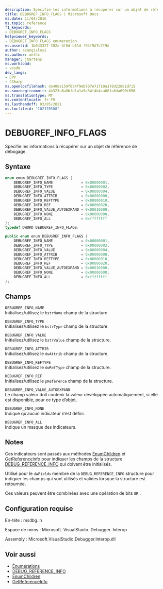 ```yaml
---
description: Spécifie les informations à récupérer sur un objet de référence de débogage.
title: DEBUGREF_INFO_FLAGS | Microsoft Docs
ms.date: 11/04/2016
ms.topic: reference
f1_keywords:
- DEBUGREF_INFO_FLAGS
helpviewer_keywords:
- DEBUGREF_INFO_FLAGS enumeration
ms.assetid: 1b043327-302a-4f6d-b51d-f94f9d7c7f9d
author: acangialosi
ms.author: anthc
manager: jmartens
ms.workload:
- vssdk
dev_langs:
- CPP
- CSharp
ms.openlocfilehash: da408e159f654f9eb707e71710a178d22881d715
ms.sourcegitcommit: 4b323a8a8bfd1a1a9e84f4b4ca88fa8da690f656
ms.translationtype: MT
ms.contentlocale: fr-FR
ms.lasthandoff: 03/05/2021
ms.locfileid: "102170508"
---
```

# <a name="debugref_info_flags"></a>DEBUGREF_INFO_FLAGS
Spécifie les informations à récupérer sur un objet de référence de débogage.

## <a name="syntax"></a>Syntaxe

```cpp
enum enum_DEBUGREF_INFO_FLAGS {
    DEBUGREF_INFO_NAME             = 0x00000001,
    DEBUGREF_INFO_TYPE             = 0x00000002,
    DEBUGREF_INFO_VALUE            = 0x00000004,
    DEBUGREF_INFO_ATTRIB           = 0x00000008,
    DEBUGREF_INFO_REFTYPE          = 0x00000010,
    DEBUGREF_INFO_REF              = 0x00000020,
    DEBUGREF_INFO_VALUE_AUTOEXPAND = 0x00010000,
    DEBUGREF_INFO_NONE             = 0x00000000,
    DEBUGREF_INFO_ALL              = 0xffffffff
};
typedef DWORD DEBUGREF_INFO_FLAGS;
```

```csharp
public enum enum_DEBUGREF_INFO_FLAGS {
    DEBUGREF_INFO_NAME             = 0x00000001,
    DEBUGREF_INFO_TYPE             = 0x00000002,
    DEBUGREF_INFO_VALUE            = 0x00000004,
    DEBUGREF_INFO_ATTRIB           = 0x00000008,
    DEBUGREF_INFO_REFTYPE          = 0x00000010,
    DEBUGREF_INFO_REF              = 0x00000020,
    DEBUGREF_INFO_VALUE_AUTOEXPAND = 0x00010000,
    DEBUGREF_INFO_NONE             = 0x00000000,
    DEBUGREF_INFO_ALL              = 0xffffffff
};
```

## <a name="fields"></a>Champs
`DEBUGREF_INFO_NAME`\
Initialisez/utilisez le `bstrName` champ de la structure.

`DEBUGREF_INFO_TYPE`\
Initialisez/utilisez le `bstrType` champ de la structure.

`DEBUGREF_INFO_VALUE`\
Initialisez/utilisez le `bstrValue` champ de la structure.

`DEBUGREF_INFO_ATTRIB`\
Initialisez/utilisez le `dwAttrib` champ de la structure.

`DEBUGREF_INFO_REFTYPE`\
Initialisez/utilisez le `dwRefType` champ de la structure.

`DEBUGREF_INFO_REF`\
Initialisez/utilisez le `pReference` champ de la structure.

`DEBUGREF_INFO_VALUE_AUTOEXPAND`\
Le champ valeur doit contenir la valeur développée automatiquement, si elle est disponible, pour ce type d’objet.

`DEBUGREF_INFO_NONE`\
Indique qu’aucun indicateur n’est défini.

`DEBUGREF_INFO_ALL`\
Indique un masque des indicateurs.

## <a name="remarks"></a>Notes
Ces indicateurs sont passés aux méthodes [EnumChildren](../../../extensibility/debugger/reference/idebugreference2-enumchildren.md) et [GetReferenceInfo](../../../extensibility/debugger/reference/idebugreference2-getreferenceinfo.md) pour indiquer les champs de la structure [DEBUG_REFERENCE_INFO](../../../extensibility/debugger/reference/debug-reference-info.md) qui doivent être initialisés.

Utilisé pour le `dwFields` membre de la `DEBUG_REFERENCE_INFO` structure pour indiquer les champs qui sont utilisés et valides lorsque la structure est retournée.

Ces valeurs peuvent être combinées avec une opération de bits `OR` .

## <a name="requirements"></a>Configuration requise
En-tête : msdbg. h

Espace de noms : Microsoft. VisualStudio. Debugger. Interop

Assembly : Microsoft.VisualStudio.Debugger.Interop.dll

## <a name="see-also"></a>Voir aussi
- [Énumérations](../../../extensibility/debugger/reference/enumerations-visual-studio-debugging.md)
- [DEBUG_REFERENCE_INFO](../../../extensibility/debugger/reference/debug-reference-info.md)
- [EnumChildren](../../../extensibility/debugger/reference/idebugreference2-enumchildren.md)
- [GetReferenceInfo](../../../extensibility/debugger/reference/idebugreference2-getreferenceinfo.md)
